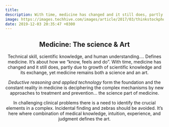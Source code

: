 ```yaml
---
title:
description: With time, medicine has changed and it still does, partly due to growth of scientific knowledge and its exchange, yet medicine remains both a science and an art.
image: https://images.techhive.com/images/article/2017/03/thinkstockphotos-480562701-100713167-large.jpg
date: 2019-12-03 20:35:47 +0300
---
```

 <div style="text-align:center"><h2> Medicine: The science & Art</h2>

Technical skill, scientific knowledge, and human understanding.... Defines medicine. It’s about how we “know, feels and do”. With time, medicine has changed and it still does, partly due to growth of scientific knowledge and its exchange, yet medicine remains both a science and an art.


*Deductive reasoning and applied technology* form the foundation and the constant reality in medicine is deciphering the complex mechanisms by new approaches to treatment and prevention… the science part of medicine. 

In challenging clinical problems there is a need to identify the crucial elements in a complex. Incidental finding and zebras should be avoided. It’s here where combination of medical knowledge, intuition, experience, and judgment defines the art.

